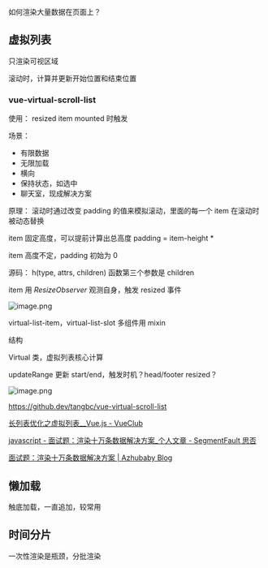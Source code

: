 如何渲染大量数据在页面上？

## 虚拟列表

只渲染可视区域

滚动时，计算并更新开始位置和结束位置

### vue-virtual-scroll-list

使用：
resized  item mounted 时触发

场景：
- 有限数据
- 无限加载
- 横向
- 保持状态，如选中
- 聊天室，现成解决方案

原理：
滚动时通过改变 padding 的值来模拟滚动，里面的每一个 item 在滚动时被动态替换

item 固定高度，可以提前计算出总高度 padding =  item-height * 

item 高度不定，padding 初始为 0

源码：
h(type, attrs, children) 函数第三个参数是 children

item 用 _ResizeObserver_ 观测自身，触发 resized 事件

![image.png](https://img.oaker.bid/?url=http://tva1.sinaimg.cn/large/4e5d3ea7ly1h7cmoka817j215e15sne6.jpg)

virtual-list-item，virtual-list-slot 多组件用 mixin 

结构

Virtual 类，虚拟列表核心计算

updateRange 更新 start/end，触发时机？head/footer resized？

![image.png](https://img.oaker.bid/?url=http://tva1.sinaimg.cn/large/4e5d3ea7ly1h7co3h80vnj20nq0ben0f.jpg)


https://github.dev/tangbc/vue-virtual-scroll-list

[长列表优化之虚拟列表__Vue.js - VueClub](https://www.vue-js.com/topic/5f9789724590fe0031e5927c)

[javascript - 面试题：渲染十万条数据解决方案_个人文章 - SegmentFault 思否](https://segmentfault.com/a/1190000041415120)

[面试题：渲染十万条数据解决方案 | Azhubaby Blog](https://blog.azhubaby.com/2022/02/09/2022-02-09-%25E6%25B8%25B2%25E6%259F%2593%25E5%258D%2581%25E4%25B8%2587%25E6%259D%25A1%25E6%2595%25B0%25E6%258D%25AE%25E8%25A7%25A3%25E5%2586%25B3%25E6%2596%25B9%25E6%25A1%2588/)

## 懒加载

触底加载，一直追加，较常用

## 时间分片

一次性渲染是瓶颈，分批渲染